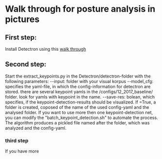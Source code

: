 # Walk through for posture analysis in pictures

## First step:
Install Detectron using this [walk through](https://github.com/passau-centre-for-ehumanities/visual_media/edit/master/howtos/install_detectron.md)

## Second step:

Start the extract_keypoints.py in the Detectron/detectron-folder with the following parameters:
--input: folder with your visual korpus
--model_cfg: specifies the yaml-file, in which the config-information for detectron are stored. there are several keypoint yamls in the /configs/12_2017_baseline/ folder. look for yamls with keypoint in the name.
--save-res: bolean, which specifies, if the keypoint-detection-results should be visualized. If =True, a folder is created, coposed of the name of the used config-yaml and the analysed folder. If you want to use more then one keypoint-detection net, you can modify the "batch_keypoint_detection.sh" to automate the process.
The algorithm produces a pickled file named after the folder, which was analyzed and the config-yaml.

### third step
If you have more
